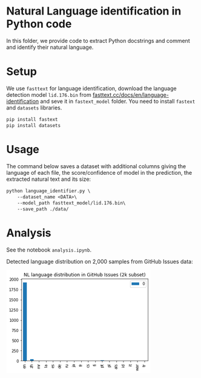 # Natural Language identification in Python code

In this folder, we provide code to extract Python docstrings and comment and identify their natural language.

# Setup

We use `fasttext` for language identification, download the language detection model `lid.176.bin` from [fasttext.cc/docs/en/language-identification](https://fasttext.cc/docs/en/language-identification.html) and seve it in `fastext_model` folder. You need to install `fastext` and `datasets` libraries.

```
pip install fastext
pip install datasets
```

# Usage

The command below saves a dataset with additional columns giving the language of each file, the score/confidence of model in the prediction, the extracted natural text and its size:

````
python language_identifier.py \
    --dataset_name <DATA>\
    --model_path fasttext_model/lid.176.bin\
    --save_path ./data/
````

# Analysis

See the notebook `analysis.ipynb`.

Detected language distribution on 2,000 samples from GitHub Issues data:

![figure](figure.png)
